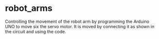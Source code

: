 # robot_arms

Controlling the movement of the robot arm by programming the Arduino UNO to move six the servo motor.
It is moved by connecting it as shown in the circuit and using the code.



